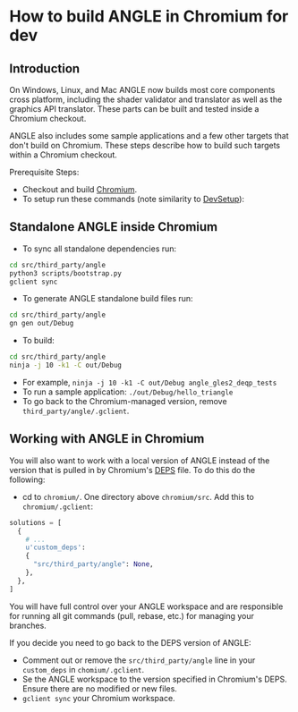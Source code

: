 # How to build ANGLE in Chromium for dev

## Introduction

On Windows, Linux, and Mac ANGLE now builds most core components cross platform, including the shader validator and translator as well as the graphics API translator. These parts can be built and tested inside a Chromium checkout.

ANGLE also includes some sample applications and a few other targets that don't build on Chromium. These steps describe how to build such targets within a Chromium checkout.

Prerequisite Steps:

  * Checkout and build [Chromium](http://dev.chromium.org/Home).
  * To setup run these commands (note similarity to [DevSetup](DevSetup.md)):

## Standalone ANGLE inside Chromium

  * To sync all standalone dependencies run:

```bash
cd src/third_party/angle
python3 scripts/bootstrap.py
gclient sync
```

  * To generate ANGLE standalone build files run:

```bash
cd src/third_party/angle
gn gen out/Debug
```

  * To build:

```bash
cd src/third_party/angle
ninja -j 10 -k1 -C out/Debug
```

  * For example, `ninja -j 10 -k1 -C out/Debug angle_gles2_deqp_tests`
  * To run a sample application: `./out/Debug/hello_triangle`
  * To go back to the Chromium-managed version, remove `third_party/angle/.gclient`.

## Working with ANGLE in Chromium

You will also want to work with a local version of ANGLE instead of the version that is pulled in by Chromium's [DEPS](https://chromium.googlesource.com/chromium/src/+/main/DEPS) file. To do this do the following:

  * cd to `chromium/`. One directory above `chromium/src`. Add this to `chromium/.gclient`:

```python
solutions = [
  {
    # ...
    u'custom_deps':
    {
      "src/third_party/angle": None,
    },
  },
]
```

You will have full control over your ANGLE workspace and are responsible for running all git commands (pull, rebase, etc.) for managing your branches.

If you decide you need to go back to the DEPS version of ANGLE:

  * Comment out or remove the `src/third_party/angle` line in your `custom_deps` in `chomium/.gclient`.
  * Se the ANGLE workspace to the version specified in Chromium's DEPS. Ensure there are no modified or new files.
  * `gclient sync` your Chromium workspace.
